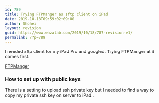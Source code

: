 ```yaml
---
id: 789
title: Trying FTPManger as sftp client on iPad
date: 2019-10-18T09:59:02+09:00
author: Shohei
layout: revision
guid: https://www.wazalab.com/2019/10/18/787-revision-v1/
permalink: /?p=789
---
```

I needed sftp client for my iPad Pro and googled. Trying FTPManger at it comes first.

[FTPManger](https://apps.apple.com/us/app/ftpmanager-ftp-sftp-client/id525959186)

### How to set up with public keys

There is a setting to upload ssh private key but I needed to find a way to copy my private ssh key on server to iPad.. 
